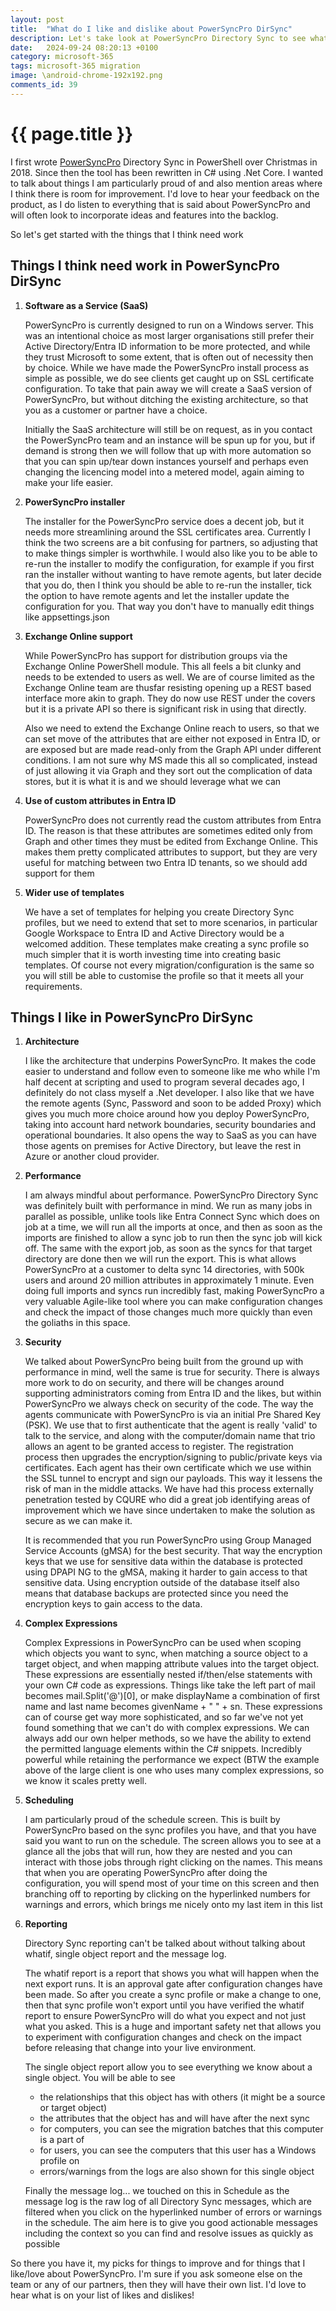 ```yaml
---
layout: post
title:  "What do I like and dislike about PowerSyncPro DirSync"
description: Let's take look at PowerSyncPro Directory Sync to see what I like about the product, and which features need more work
date:   2024-09-24 08:20:13 +0100
category: microsoft-365
tags: microsoft-365 migration
image: \android-chrome-192x192.png
comments_id: 39
---
```

<h1>{{ page.title }}</h1>

I first wrote [PowerSyncPro](https://powersyncpro.com) Directory Sync in PowerShell over Christmas in 2018.  Since then the tool has been rewritten in C# using .Net Core.   I wanted to talk about things I am particularly proud of and also mention areas where I think there is room for improvement.   I'd love to hear your feedback on the product, as I do listen to everything that is said about PowerSyncPro and will often look to incorporate ideas and features into the backlog.

So let's get started with the things that I think need work

## Things I think need work in PowerSyncPro DirSync

1. **Software as a Service (SaaS)**

    PowerSyncPro is currently designed to run on a Windows server.  This was an intentional choice as most larger organisations still prefer their Active Directory/Entra ID information to be more protected, and while they trust Microsoft to some extent, that is often out of necessity then by choice.  While we have made the PowerSyncPro install process as simple as possible, we do see clients get caught up on SSL certificate configuration.   To take that pain away we will create a SaaS version of PowerSyncPro, but without ditching the existing architecture, so that you as a customer or partner have a choice.

    Initially the SaaS architecture will still be on request, as in you contact the PowerSyncPro team and an instance will be spun up for you, but if demand is strong then we will follow that up with more automation so that you can spin up/tear down instances yourself and perhaps even changing the licencing model into a metered model, again aiming to make your life easier.

2. **PowerSyncPro installer**

    The installer for the PowerSyncPro service does a decent job, but it needs more streamlining around the SSL certificates area.  Currently I think the two screens are a bit confusing for partners, so adjusting that to make things simpler is worthwhile.  I would also like you to be able to re-run the installer to modify the configuration, for example if you first ran the installer without wanting to have remote agents, but later decide that you do, then I think you should be able to re-run the installer, tick the option to have remote agents and let the installer update the configuration for you.  That way you don't have to manually edit things like appsettings.json

3. **Exchange Online support**

    While PowerSyncPro has support for distribution groups via the Exchange Online PowerShell module.  This all feels a bit clunky and needs to be extended to users as well.  We are of course limited as the Exchange Online team are thusfar resisting opening up a REST based interface more akin to graph.  They do now use REST under the covers but it is a private API so there is significant risk in using that directly.  

    Also we need to extend the Exchange Online reach to users, so that we can set move of the attributes that are either not exposed in Entra ID, or are exposed but are made read-only from the Graph API under different conditions.  I am not sure why MS made this all so complicated, instead of just allowing it via Graph and they sort out the complication of data stores, but it is what it is and we should leverage what we can

4. **Use of custom attributes in Entra ID**

    PowerSyncPro does not currently read the custom attributes from Entra ID.  The reason is that these attributes are sometimes edited only from Graph and other times they must be edited from Exchange Online.  This makes them pretty complicated attributes to support, but they are very useful for matching between two Entra ID tenants, so we should add support for them

5. **Wider use of templates**

    We have a set of templates for helping you create Directory Sync profiles, but we need to extend that set to more scenarios, in particular Google Workspace to Entra ID and Active Directory would be a welcomed addition.   These templates make creating a sync profile so much simpler that it is worth investing time into creating basic templates.   Of course not every migration/configuration is the same so you will still be able to customise the profile so that it meets all your requirements.

## Things I like in PowerSyncPro DirSync

1. **Architecture**

    I like the architecture that underpins PowerSyncPro.  It makes the code easier to understand and follow even to someone like me who while I'm half decent at scripting and used to program several decades ago, I definitely do not class myself a .Net developer.  I also like that we have the remote agents (Sync, Password and soon to be added Proxy) which gives you much more choice around how you deploy PowerSyncPro, taking into account hard network boundaries, security boundaries and operational boundaries.  It also opens the way to SaaS as you can have those agents on premises for Active Directory, but leave the rest in Azure or another cloud provider.

2. **Performance**

    I am always mindful about performance.  PowerSyncPro Directory Sync was definitely built with performance in mind.   We run as many jobs in parallel as possible, unlike tools like Entra Connect Sync which does on job at a time, we will run all the imports at once, and then as soon as the imports are finished to allow a sync job to run then the sync job will kick off. The same with the export job, as soon as the syncs for that target directory are done then we will run the export.   This is what allows PowerSyncPro at a customer to delta sync 14 directories, with 500k users and around 20 million attributes in approximately 1 minute.  Even doing full imports and syncs run incredibly fast, making PowerSyncPro a very valuable Agile-like tool where you can make configuration changes and check the impact of those changes much more quickly than even the goliaths in this space.

3. **Security**

    We talked about PowerSyncPro being built from the ground up with performance in mind, well the same is true for security.   There is always more work to do on security, and there will be changes around supporting administrators coming from Entra ID and the likes, but within PowerSyncPro we always check on security of the code.   The way the agents communicate with PowerSyncPro is via an initial Pre Shared Key (PSK).  We use that to first authenticate that the agent is really 'valid' to talk to the service, and along with the computer/domain name that trio allows an agent to be granted access to register.  The registration process then upgrades the encryption/signing to public/private keys via certificates.  Each agent has their own certificate which we use within the SSL tunnel to encrypt and sign our payloads.   This way it lessens the risk of man in the middle attacks.   We have had this process externally penetration tested by CQURE who did a great job identifying areas of improvement which we have since undertaken to make the solution as secure as we can make it.

    It is recommended that you run PowerSyncPro using Group Managed Service Accounts (gMSA) for the best security.  That way the encryption keys that we use for sensitive data within the database is protected using DPAPI NG to the gMSA, making it harder to gain access to that sensitive data.  Using encryption outside of the database itself also means that database backups are protected since you need the encryption keys to gain access to the data.

4. **Complex Expressions**

    Complex Expressions in PowerSyncPro can be used when scoping which objects you want to sync, when matching a source object to a target object, and when mapping attribute values into the target object.   These expressions are essentially nested if/then/else statements with your own C# code as expressions.   Things like take the left part of mail becomes mail.Split('@')[0], or make displayName a combination of first name and last name becomes givenName + " " + sn.   These expressions can of course get way more sophisticated, and so far we've not yet found something that we can't do with complex expressions.  We can always add our own helper methods, so we have the ability to extend the permitted language elements within the C# snippets.  Incredibly powerful while retaining the performance we expect (BTW the example above of the large client is one who uses many complex expressions, so we know it scales pretty well.

5. **Scheduling**

    I am particularly proud of the schedule screen.  This is built by PowerSyncPro based on the sync profiles you have, and that you have said you want to run on the schedule.   The screen allows you to see at a glance all the jobs that will run, how they are nested and you can interact with those jobs through right clicking on the names.   This means that when you are operating PowerSyncPro after doing the configuration, you will spend most of your time on this screen and then branching off to reporting by clicking on the hyperlinked numbers for warnings and errors, which brings me nicely onto my last item in this list

6. **Reporting**

    Directory Sync reporting can't be talked about without talking about whatif, single object report and the message log.   

    The whatif report is a report that shows you what will happen when the next export runs.  It is an approval gate after configuration changes have been made.  So after you create a sync profile or make a change to one, then that sync profile won't export until you have verified the whatif report to ensure PowerSyncPro will do what you expect and not just what you asked.  This is a huge and important safety net that allows you to experiment with configuration changes and check on the impact before releasing that change into your live environment.

    The single object report allow you to see everything we know about a single object.   You will be able to see 
    * the relationships that this object has with others (it might be a source or target object)
    * the attributes that the object has and will have after the next sync
    * for computers, you can see the migration batches that this computer is a part of
    * for users, you can see the computers that this user has a Windows profile on
    * errors/warnings from the logs are also shown for this single object

    Finally the message log...  we touched on this in Schedule as the message log is the raw log of all Directory Sync messages, which are filtered when you click on the hyperlinked number of errors or warnings in the schedule.  The aim here is to give you good actionable messages including the context so you can find and resolve issues as quickly as possible


So there you have it, my picks for things to improve and for things that I like/love about PowerSyncPro.   I'm sure if you ask someone else on the team or any of our partners, then they will have their own list.  I'd love to hear what is on your list of likes and dislikes!
